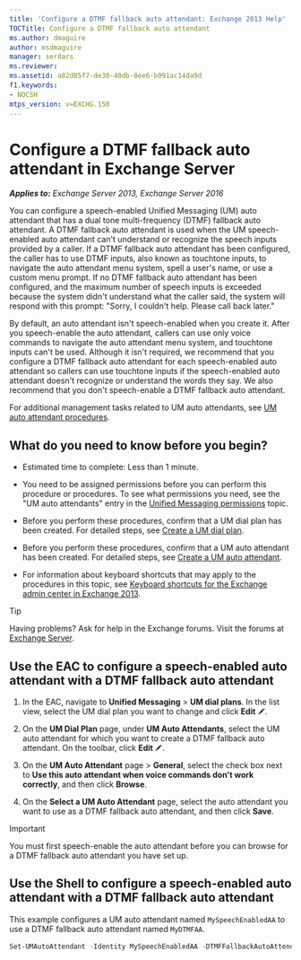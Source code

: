 ```yaml
---
title: 'Configure a DTMF fallback auto attendant: Exchange 2013 Help'
TOCTitle: Configure a DTMF fallback auto attendant
ms.author: dmaguire
author: msdmaguire
manager: serdars
ms.reviewer:
ms.assetid: a82d85f7-de30-40db-8ee6-b091ac14da9d
f1.keywords:
- NOCSH
mtps_version: v=EXCHG.150
---
```


# Configure a DTMF fallback auto attendant in Exchange Server

_**Applies to:** Exchange Server 2013, Exchange Server 2016_

You can configure a speech-enabled Unified Messaging (UM) auto attendant that has a dual tone multi-frequency (DTMF) fallback auto attendant. A DTMF fallback auto attendant is used when the UM speech-enabled auto attendant can't understand or recognize the speech inputs provided by a caller. If a DTMF fallback auto attendant has been configured, the caller has to use DTMF inputs, also known as touchtone inputs, to navigate the auto attendant menu system, spell a user's name, or use a custom menu prompt. If no DTMF fallback auto attendant has been configured, and the maximum number of speech inputs is exceeded because the system didn't understand what the caller said, the system will respond with this prompt: "Sorry, I couldn't help. Please call back later."

By default, an auto attendant isn't speech-enabled when you create it. After you speech-enable the auto attendant, callers can use only voice commands to navigate the auto attendant menu system, and touchtone inputs can't be used. Although it isn't required, we recommend that you configure a DTMF fallback auto attendant for each speech-enabled auto attendant so callers can use touchtone inputs if the speech-enabled auto attendant doesn't recognize or understand the words they say. We also recommend that you don't speech-enable a DTMF fallback auto attendant.

For additional management tasks related to UM auto attendants, see [UM auto attendant procedures](um-auto-attendant-procedures-exchange-2013-help.md).

## What do you need to know before you begin?

- Estimated time to complete: Less than 1 minute.

- You need to be assigned permissions before you can perform this procedure or procedures. To see what permissions you need, see the "UM auto attendants" entry in the [Unified Messaging permissions](unified-messaging-permissions-exchange-2013-help.md) topic.

- Before you perform these procedures, confirm that a UM dial plan has been created. For detailed steps, see [Create a UM dial plan](create-um-dial-plan-exchange-2013-help.md).

- Before you perform these procedures, confirm that a UM auto attendant has been created. For detailed steps, see [Create a UM auto attendant](create-a-um-auto-attendant-exchange-2013-help.md).

- For information about keyboard shortcuts that may apply to the procedures in this topic, see [Keyboard shortcuts for the Exchange admin center in Exchange 2013](keyboard-shortcuts-in-the-exchange-admin-center-2013-help.md).

> [!TIP]
> Having problems? Ask for help in the Exchange forums. Visit the forums at [Exchange Server](https://go.microsoft.com/fwlink/p/?linkId=60612).

## Use the EAC to configure a speech-enabled auto attendant with a DTMF fallback auto attendant

1. In the EAC, navigate to **Unified Messaging** \> **UM dial plans**. In the list view, select the UM dial plan you want to change and click **Edit** ![Edit icon](images/ITPro_EAC_EditIcon.gif).

2. On the **UM Dial Plan** page, under **UM Auto Attendants**, select the UM auto attendant for which you want to create a DTMF fallback auto attendant. On the toolbar, click **Edit** ![Edit icon](images/ITPro_EAC_EditIcon.gif).

3. On the **UM Auto Attendant** page \> **General**, select the check box next to **Use this auto attendant when voice commands don't work correctly**, and then click **Browse**.

4. On the **Select a UM Auto Attendant** page, select the auto attendant you want to use as a DTMF fallback auto attendant, and then click **Save**.

> [!IMPORTANT]
> You must first speech-enable the auto attendant before you can browse for a DTMF fallback auto attendant you have set up.

## Use the Shell to configure a speech-enabled auto attendant with a DTMF fallback auto attendant

This example configures a UM auto attendant named `MySpeechEnabledAA` to use a DTMF fallback auto attendant named `MyDTMFAA`.

```powershell
Set-UMAutoAttendant -Identity MySpeechEnabledAA -DTMFFallbackAutoAttendant MyDTMFAA
```
